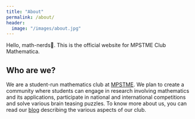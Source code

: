 ```yaml
---
title: "About"
permalink: /about/
header:
  image: "/images/about.jpg"
---
```


Hello, math-nerds👋. This is the official website for MPSTME Club Mathematica.

## Who are we?
We are a student-run mathematics club at [MPSTME](https://engineering.nmims.edu/). We plan to create a community where students can engage in research involving mathematics and its applications, participate in national and international competitions and solve various brain teasing puzzles. To know more about us, you can read our [blog](https://mpstmeclubmathematica.github.io/intro) describing the various aspects of our club.
